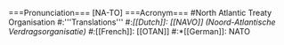 ===Pronunciation===
[NA-TO]
===Acronym===
#North Atlantic Treaty Organisation
#:'''Translations'''
#:*[[Dutch]]: [[NAVO]] (Noord-Atlantische Verdragsorganisatie)
#:*[[French]]: [[OTAN]]
#:*[[German]]: NATO